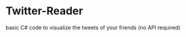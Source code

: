 Twitter-Reader
==============

basic C# code to visualize the tweets of your friends (no API required)
